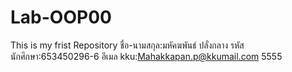 # Lab-OOP00
This is my frist Repository
ชื่อ-นามสกุล:มหัคฆพันธ์ ปลั่งกลาง
รหัสนักศึกษา:653450296-6
อีเมล kku:Mahakkapan.p@kkumail.com
5555

